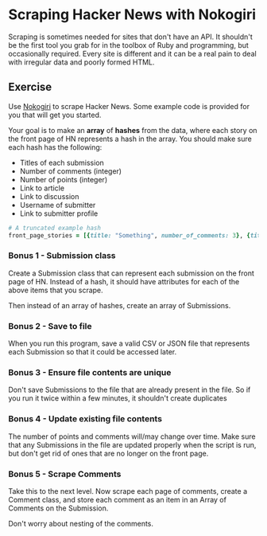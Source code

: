 # Scraping Hacker News with Nokogiri

Scraping is sometimes needed for sites that don't have an API. It shouldn't be the first tool you grab for in the toolbox of Ruby and programming, but occasionally required. Every site is different and it can be a real pain to deal with irregular data and poorly formed HTML. 

## Exercise

Use [Nokogiri](https://github.com/sparklemotion/nokogiri) to scrape Hacker News. Some example code is provided for you that will get you started. 

Your goal is to make an **array** of **hashes** from the data, where each story on the front page of HN represents a hash in the array. You should make sure each hash has the following: 

* Titles of each submission
* Number of comments (integer)
* Number of points (integer)
* Link to article
* Link to discussion
* Username of submitter
* Link to submitter profile

```ruby
# A truncated example hash
front_page_stories = [{title: "Something", number_of_comments: 3}, {title: "Something else", number_of_comments: 5}]
```

### Bonus 1 - Submission class

Create a Submission class that can represent each submission on the front page of HN. Instead of a hash, it should have attributes for each of the above items that you scrape.

Then instead of an array of hashes, create an array of Submissions.

### Bonus 2 - Save to file

When you run this program, save a valid CSV or JSON file that represents each Submission so that it could be accessed later.

### Bonus 3 - Ensure file contents are unique

Don't save Submissions to the file that are already present in the file. So if you run it twice within a few minutes, it shouldn't create duplicates

### Bonus 4 - Update existing file contents

The number of points and comments will/may change over time. Make sure that any Submissions in the file are updated properly when the script is run, but don't get rid of ones that are no longer on the front page. 

### Bonus 5 - Scrape Comments

Take this to the next level. Now scrape each page of comments, create a Comment class, and store each comment as an item in an Array of Comments on the Submission. 

Don't worry about nesting of the comments.
